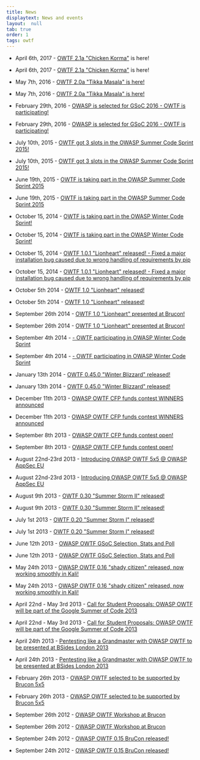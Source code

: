 ```yaml
---
title: News
displaytext: News and events
layout:  null
tab: true
order: 1
tags: owtf
---
```


*   April 6th, 2017 - [OWTF 2.1a "Chicken Korma"](https://github.com/owtf/owtf/releases/tag/v2.1a) is here!
*   April 6th, 2017 - [OWTF 2.1a "Chicken Korma"](https://github.com/owtf/owtf/releases/tag/v2.1a) is here!
*   May 7th, 2016 - [OWTF 2.0a "Tikka Masala" is here!](http://blog.7-a.org/2016/05/owtf-20a-tikka-masala-released-plz-rt.html)
*   May 7th, 2016 - [OWTF 2.0a "Tikka Masala" is here!](http://blog.7-a.org/2016/05/owtf-20a-tikka-masala-released-plz-rt.html)

*   February 29th, 2016 - [OWASP is selected for GSoC 2016 - OWTF is participating!](https://summerofcode.withgoogle.com/organizations/)
*   February 29th, 2016 - [OWASP is selected for GSoC 2016 - OWTF is participating!](https://summerofcode.withgoogle.com/organizations/)

*   July 10th, 2015 - [OWTF got 3 slots in the OWASP Summer Code Sprint 2015!](https://www.owasp.org/index.php/Summer_Code_Sprint2015_Progress_Reports#tab=Main)
*   July 10th, 2015 - [OWTF got 3 slots in the OWASP Summer Code Sprint 2015!](https://www.owasp.org/index.php/Summer_Code_Sprint2015_Progress_Reports#tab=Main)

*   June 19th, 2015 - [OWTF is taking part in the OWASP Summer Code Sprint 2015](https://www.owasp.org/index.php/Summer_Code_Sprint2015)
*   June 19th, 2015 - [OWTF is taking part in the OWASP Summer Code Sprint 2015](https://www.owasp.org/index.php/Summer_Code_Sprint2015)

*   October 15, 2014 - [OWTF is taking part in the OWASP Winter Code Sprint!](http://blog.7-a.org/search?updated-max=2014-10-10T11:30:00%2B01:00&max-results=8)
*   October 15, 2014 - [OWTF is taking part in the OWASP Winter Code Sprint!](http://blog.7-a.org/search?updated-max=2014-10-10T11:30:00%2B01:00&max-results=8)

*   October 15, 2014 - [OWTF 1.0.1 "Lionheart" released! - Fixed a major installation bug caused due to wrong handling of requirements by pip](https://github.com/owtf/owtf/releases/tag/v1.0.1)
*   October 15, 2014 - [OWTF 1.0.1 "Lionheart" released! - Fixed a major installation bug caused due to wrong handling of requirements by pip](https://github.com/owtf/owtf/releases/tag/v1.0.1)

*   October 5th 2014 - [OWTF 1.0 "Lionheart" released!](http://blog.7-a.org/2014/10/owtf-10-lionheart-released.html)
*   October 5th 2014 - [OWTF 1.0 "Lionheart" released!](http://blog.7-a.org/2014/10/owtf-10-lionheart-released.html)

*   September 26th 2014 - [OWTF 1.0 "Lionheart" presented at Brucon!](http://blog.7-a.org/2014/09/owtf-10-lionheart-to-be-presented-brucon.html)
*   September 26th 2014 - [OWTF 1.0 "Lionheart" presented at Brucon!](http://blog.7-a.org/2014/09/owtf-10-lionheart-to-be-presented-brucon.html)

*   September 4th 2014 - [\- OWTF participating in OWASP Winter Code Sprint](http://blog.7-a.org/2014/09/get-credits-help-owasp-meet-owasp.html)
*   September 4th 2014 - [\- OWTF participating in OWASP Winter Code Sprint](http://blog.7-a.org/2014/09/get-credits-help-owasp-meet-owasp.html)

*   January 13th 2014 - [OWTF 0.45.0 "Winter Blizzard" released!](http://blog.7-a.org/2014/01/owtf-0450-winter-blizzard-released-plz.html)
*   January 13th 2014 - [OWTF 0.45.0 "Winter Blizzard" released!](http://blog.7-a.org/2014/01/owtf-0450-winter-blizzard-released-plz.html)

*   December 11th 2013 - [OWASP OWTF CFP funds contest WINNERS announced](http://blog.7-a.org/2013/12/owasp-owtf-cfp-funds-contest-winners.html)
*   December 11th 2013 - [OWASP OWTF CFP funds contest WINNERS announced](http://blog.7-a.org/2013/12/owasp-owtf-cfp-funds-contest-winners.html)

*   September 8th 2013 - [OWASP OWTF CFP funds contest open!](http://blog.7-a.org/2013/09/owasp-owtf-cfp-funds-contest.html)
*   September 8th 2013 - [OWASP OWTF CFP funds contest open!](http://blog.7-a.org/2013/09/owasp-owtf-cfp-funds-contest.html)

*   August 22nd-23rd 2013 - [Introducing OWASP OWTF 5x5 @ OWASP AppSec EU](https://appsec.eu/program/talk-teaser/)
*   August 22nd-23rd 2013 - [Introducing OWASP OWTF 5x5 @ OWASP AppSec EU](https://appsec.eu/program/talk-teaser/)

*   August 9th 2013 - [OWTF 0.30 "Summer Storm II" released!](http://blog.7-a.org/2013/08/owtf-030-summer-storm-ii-released-plz-rt.html)
*   August 9th 2013 - [OWTF 0.30 "Summer Storm II" released!](http://blog.7-a.org/2013/08/owtf-030-summer-storm-ii-released-plz-rt.html)

*   July 1st 2013 - [OWTF 0.20 "Summer Storm I" released!](http://blog.7-a.org/2013/07/owtf-020-summer-storm-i-released-plz-rt.html)
*   July 1st 2013 - [OWTF 0.20 "Summer Storm I" released!](http://blog.7-a.org/2013/07/owtf-020-summer-storm-i-released-plz-rt.html)

*   June 12th 2013 - [OWASP OWTF GSoC Selection, Stats and Poll](http://blog.7-a.org/2013/06/owasp-owtf-gsoc-selection-stats-and-poll.html)
*   June 12th 2013 - [OWASP OWTF GSoC Selection, Stats and Poll](http://blog.7-a.org/2013/06/owasp-owtf-gsoc-selection-stats-and-poll.html)

*   May 24th 2013 - [OWASP OWTF 0.16 "shady citizen" released, now working smoothly in Kali!](http://blog.7-a.org/2013/05/owasp-owtf-016-shady-citizen-released.html)
*   May 24th 2013 - [OWASP OWTF 0.16 "shady citizen" released, now working smoothly in Kali!](http://blog.7-a.org/2013/05/owasp-owtf-016-shady-citizen-released.html)

*   April 22nd - May 3rd 2013 - [Call for Student Proposals: OWASP OWTF will be part of the Google Summer of Code 2013](https://www.owasp.org/index.php/GSoC2013_Ideas)
*   April 22nd - May 3rd 2013 - [Call for Student Proposals: OWASP OWTF will be part of the Google Summer of Code 2013](https://www.owasp.org/index.php/GSoC2013_Ideas)

*   April 24th 2013 - [Pentesting like a Grandmaster with OWASP OWTF to be presented at BSides London 2013](http://www.securitybsides.org.uk/track_one.html)
*   April 24th 2013 - [Pentesting like a Grandmaster with OWASP OWTF to be presented at BSides London 2013](http://www.securitybsides.org.uk/track_one.html)

*   February 26th 2013 - [OWASP OWTF selected to be supported by Brucon 5x5](http://blog.brucon.org/2013/02/the-5by5-race-is-on.html)
*   February 26th 2013 - [OWASP OWTF selected to be supported by Brucon 5x5](http://blog.brucon.org/2013/02/the-5by5-race-is-on.html)

*   September 26th 2012 - [OWASP OWTF Workshop at Brucon](http://2012.brucon.org/index.php/Schedule)
*   September 26th 2012 - [OWASP OWTF Workshop at Brucon](http://2012.brucon.org/index.php/Schedule)

*   September 24th 2012 - [OWASP OWTF 0.15 BruCon released!](http://blog.7-a.org/2012/09/owasp-owtf-015-brucon-released.html)
*   September 24th 2012 - [OWASP OWTF 0.15 BruCon released!](http://blog.7-a.org/2012/09/owasp-owtf-015-brucon-released.html)
